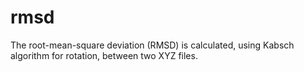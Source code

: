 rmsd
====

The root-mean-square deviation (RMSD) is calculated, using Kabsch algorithm for rotation, between two XYZ files.
